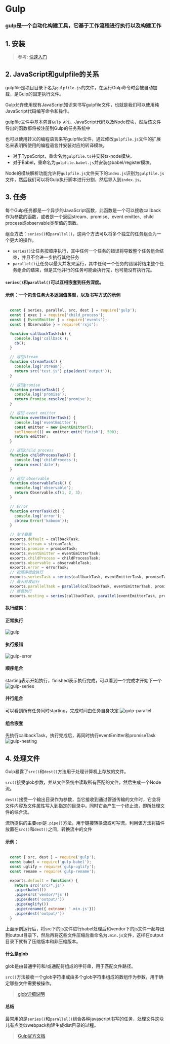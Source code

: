 # Gulp

### gulp是一个自动化构建工具，它基于工作流程进行执行以及构建工作

## 1. 安装

> 参考: [快速入门](https://www.gulpjs.com.cn/docs/getting-started/quick-start/)

## 2. JavaScript和gulpfile的关系

gulpfile是项目目录下名为`gulpfile.js`的文件，在运行Gulp命令时会被自动加载，是Gulp的固定执行文件。

Gulp允许使用现有JavaScript知识来书写gulpfile文件，也就是我们可以使用纯JavaScript代码编写命令和操作。

gulpfile文件中基本包含`Gulp API`、JavaScript代码以及Node模块，然后该文件导出的函数都将被注册到Gulp的任务系统中

也可以使用转义的编程语言来写gulpfile文件，通过修改`gulpfile.js`文件的扩展名来表明所使用的编程语言并安装对应的转译模块。

- 对于TypeScript，重命名为`gulpfile.ts`并安装ts-node模块。
- 对于Babel，重命名为`gulpfile.babel.js`并安装@babel/register模块。

Node的模块解析功能允许将`gulpfile.js`文件夹下的`index.js`识别为`gulpfile.js`文件，然后我们可以将Gulp执行脚本进行分割，然后导入到`index.js`。

## 3. 任务

每个Gulp任务都是一个异步的JavaScript函数，此函数是一个可以接收callback作为参数的函数，或者是一个返回stream、promise、event emitter、child process或observable类型值的函数。

组合方法：`series()`和`parallel()`，这两个方法可以将多个独立的任务组合为一个更大的操作。

- `series()`让任务按顺序执行，其中任何一个任务的错误将导致整个任务组合结束，并且不会进一步执行其他任务
- `parallel()`让任务以最大并发来运行，其中任何一个任务的错误将结束整个任务组合的结束，但是其他并行的任务可能会执行完，也可能没有执行完。

#### `series()`和`parallel()`可以互相嵌套到任务深度。

#### 示例：一个包含任务大多返回值类型，以及书写方式的示例

```javascript

  const { series, parallel, src, dest } = require('gulp');
  const { exec } = require('child_process');
  const { EventEmitter } = require('events');
  const { Observable } = require('rxjs');

  function callbackTask(cb) {
    console.log('callback');
    cb();
  }

  // 返回stream
  function streamTask() {
    console.log('stream');
    return src('test.js').pipe(dest('output'));
  }

  // 返回promise
  function promiseTask() {
    console.log('promise');
    return Promise.resolve('promise');
  }

  // 返回 event emitter
  function eventEmitterTask() {
    console.log('eventEmitter');
    const emitter = new EventEmitter();
    setTimeout(() => emitter.emit('finish'), 500);
    return emitter;
  }

  // 返回child process
  function childProcessTask() {
    console.log('childProcess');
    return exec('date');
  }

  // 返回 observable
  function observableTask() {
    console.log('observable');
    return Observable.of(1, 2, 3);
  }

  // Error
  function errorTask(cb) {
    console.log('error');
    cb(new Error('kaboom'));
  }

  // 单个暴露
  exports.default = callbackTask;
  exports.stream = streamTask;
  exports.promise = promiseTask;
  exports.eventEmitter = eventEmitterTask;
  exports.childProcess = childProcessTask;
  exports.observable = observableTask;
  exports.error = errorTask;
  // 按顺序组合执行
  exports.seriesTask = series(callbackTask, eventEmitterTask, promiseTask);
  // 最大并发运行
  exports.parallelTask = parallel(callbackTask, eventEmitterTask, promiseTask);
  // 嵌套执行
  exports.nesting = series(callbackTask, parallel(eventEmitterTask, promiseTask));

```

#### 执行结果：
#### 正常执行
  ![gulp](./images/gulp.png)
#### 执行报错
  ![gulp-error](./images/gulp-error.png)
#### 顺序组合
starting表示开始执行，finished表示执行完成，可以看到一个完成才开始下一个
  ![gulp-series](./images/gulp-series.png)
#### 并行组合
可以看到所有任务同时starting，完成时间由任务自身决定
  ![gulp-parallel](./images/gulp-parallel.png)
#### 组合嵌套
先执行callbackTask，执行完成后，再同时执行eventEmitter和promiseTask
  ![gulp-nesting](./images/gulp-nesting.png)

## 4. 处理文件

Gulp暴露了`src()`和`dest()`方法用于处理计算机上存放的文件。

`src()`接受glob参数，并从文件系统中读取所有匹配的文件，然后生成一个Node流。

`dest()`接受一个输出目录作为参数，当它接收到通过管道传输的文件时，它会将文件内容及文件属性写入到指定的目录中。同时它会产生一个终止流，即所处理文件的综合流。

流所提供的主要api是`.pipe()`方法，用于链接转换流或可写流，利用该方法将插件放置在`src()`和`dest()`之间，转换流中的文件

#### 示例：

```javascript

  const { src, dest } = require('gulp');
  const babel = require('gulp-babel');
  const uglify = require('gulp-uglify');
  const rename = require('gulp-rename');

  exports.default = function() {
    return src('src/*.js')
    .pipe(babel())
    .pipe(src('vendor/*js'))
    .pipe(dest('output/'))
    .pipe(uglify())
    .pipe(rename({ extname: '.min.js'}))
    .pipe(dest('output/'))
  }

```

上面示例运行后，将src下的js文件进行babel处理后和vendor下的js文件一起导出到output目录下，然后再将这些文件压缩后重命名为`.min.js`文件，这样在output目录下就有了压缩版本和非压缩版本。


#### 什么是glob

glob是由普通字符和/或通配符组成的字符串，用于匹配文件路径。

`src()`方法接收一个glob字符串或由多个glob字符串组成的数组作为参数，用于确定哪些文件需要被操作。

> [glob详细说明](https://www.gulpjs.com.cn/docs/getting-started/explaining-globs/)

#### 总结

最常用的是`series()`和`parallel()`组合各种javascript书写的任务，处理文件这块儿有点类似webpack构建生成dist目录的过程。

> [Gulp官方文档](https://www.gulpjs.com.cn/)